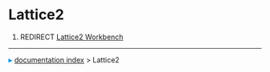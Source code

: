 # Lattice2
1.  REDIRECT [Lattice2 Workbench](Lattice2_Workbench.md)



---
![](images/Right_arrow.png) [documentation index](../README.md) > Lattice2
